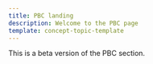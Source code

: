 ```yaml
---
title: PBC landing
description: Welcome to the PBC page
template: concept-topic-template
---
```


This is a beta version of the PBC section.
